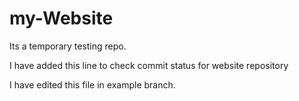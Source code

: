 # my-Website
Its a temporary testing repo.

I have added this line to check commit status for website repository

I have edited this file in example branch.
